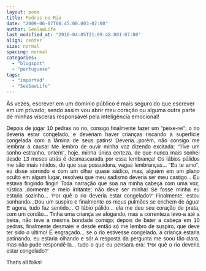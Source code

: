 ```yaml
---
layout: poem
title: Pedras no Rio
date: "2009-06-07T08:45:00.003-07:00"
author: SeeSawLife
last_modified_at: "2010-04-05T21:09:48.801-07:00"
align: center
size: normal
spacing: normal
categories:
  - "blogspot"
  - "portuguese"
tags:
  - "imported"
  - "SeeSawLife"
---
```


<p align="left">Às vezes, escrever em um domínio público é mais seguro do que escrever em um privado; sendo assim vou abrir meu coração ou alguma outra parte de minhas vísceras responsável pela inteligência emocional! </p><p align="justify"><span style="font-family:arial;">Depois de jogar 10 pedras no rio, consigo finalmente fazer um "peixe-rei"; o rio deveria estar congelado, e deveriam haver crianças riscando a superfície congelada com a lâmina de seus patins! Deveria...porém, não consigo me lembrar a causa! Me lembro de ouvir minha voz dizendo excitada: "Tive um sonho estranho, ontem", hoje, minha única certeza, de que nunca mais sonhei desde 13 meses atrás é desmascarada por essa lembrança! Os lábios pálidos me são mais nítidos, do que sua possuidora, vagas lembranças... "Eu te amo", eu disse sorrindo e com um olhar quase sádico, mas, alguém em um plano oculto em algum lugar, resolveu que meu sadismo deveria ser meu castigo... Eu estava fingindo fingir! Toda narração que soa na minha cabeça com uma voz, rústica ,dormente e meio irritante; não deve ser minha! Se fosse minha eu estaria sozinho... 'Por quê o rio deveria estar congelado?' Finalmente, estou sonhando...Dou um suspiro e finalmente os meus pulmões se enchem de água! E agora, tudo faz sentido... O lábio pálido... ela me deu seu coração de prata, com um cordão... Tinha uma criança se afogando, mas a correnteza levo-a até a beira, não teve a mesma bondade comigo; depois de bater a cabeça em 10 pedras, finalmente desmaiei e desde então só me lembro de suspiro, que deve ter sido o ultimo! É engraçado... se o rio estivesse congelado, a criança estaria patinando, eu estaria olhando e só! A resposta da pergunta me soou tão clara, mas não pude respondê-la... tudo o que eu pensara era: 'Por quê o rio deveria estar congelado?'</p><p align="justify"><span style="font-family:Arial;">That's all folks!</p>